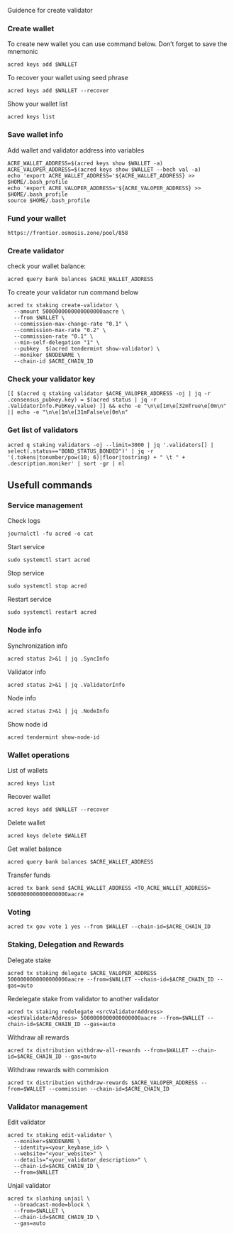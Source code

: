 Guidence for create validator

### Create wallet
To create new wallet you can use command below. Don’t forget to save the mnemonic
```
acred keys add $WALLET
```

To recover your wallet using seed phrase
```
acred keys add $WALLET --recover
```

Show your wallet list
```
acred keys list
```

### Save wallet info
Add wallet and validator address into variables 
```
ACRE_WALLET_ADDRESS=$(acred keys show $WALLET -a)
ACRE_VALOPER_ADDRESS=$(acred keys show $WALLET --bech val -a)
echo 'export ACRE_WALLET_ADDRESS='${ACRE_WALLET_ADDRESS} >> $HOME/.bash_profile
echo 'export ACRE_VALOPER_ADDRESS='${ACRE_VALOPER_ADDRESS} >> $HOME/.bash_profile
source $HOME/.bash_profile
```

### Fund your wallet

```
https://frontier.osmosis.zone/pool/858
```

### Create validator

check your wallet balance:
```
acred query bank balances $ACRE_WALLET_ADDRESS
```
To create your validator run command below
```
acred tx staking create-validator \
  --amount 5000000000000000000aacre \
  --from $WALLET \
  --commission-max-change-rate "0.1" \
  --commission-max-rate "0.2" \
  --commission-rate "0.1" \
  --min-self-delegation "1" \
  --pubkey  $(acred tendermint show-validator) \
  --moniker $NODENAME \
  --chain-id $ACRE_CHAIN_ID
```

### Check your validator key
```
[[ $(acred q staking validator $ACRE_VALOPER_ADDRESS -oj | jq -r .consensus_pubkey.key) = $(acred status | jq -r .ValidatorInfo.PubKey.value) ]] && echo -e "\n\e[1m\e[32mTrue\e[0m\n" || echo -e "\n\e[1m\e[31mFalse\e[0m\n"
```

### Get list of validators
```
acred q staking validators -oj --limit=3000 | jq '.validators[] | select(.status=="BOND_STATUS_BONDED")' | jq -r '(.tokens|tonumber/pow(10; 6)|floor|tostring) + " \t " + .description.moniker' | sort -gr | nl
```

## Usefull commands
### Service management
Check logs
```
journalctl -fu acred -o cat
```

Start service
```
sudo systemctl start acred
```

Stop service
```
sudo systemctl stop acred
```

Restart service
```
sudo systemctl restart acred
```

### Node info
Synchronization info
```
acred status 2>&1 | jq .SyncInfo
```

Validator info
```
acred status 2>&1 | jq .ValidatorInfo
```

Node info
```
acred status 2>&1 | jq .NodeInfo
```

Show node id
```
acred tendermint show-node-id
```

### Wallet operations
List of wallets
```
acred keys list
```

Recover wallet
```
acred keys add $WALLET --recover
```

Delete wallet
```
acred keys delete $WALLET
```

Get wallet balance
```
acred query bank balances $ACRE_WALLET_ADDRESS
```

Transfer funds
```
acred tx bank send $ACRE_WALLET_ADDRESS <TO_ACRE_WALLET_ADDRESS> 5000000000000000000aacre
```

### Voting
```
acred tx gov vote 1 yes --from $WALLET --chain-id=$ACRE_CHAIN_ID
```

### Staking, Delegation and Rewards
Delegate stake
```
acred tx staking delegate $ACRE_VALOPER_ADDRESS 5000000000000000000aacre --from=$WALLET --chain-id=$ACRE_CHAIN_ID --gas=auto
```

Redelegate stake from validator to another validator
```
acred tx staking redelegate <srcValidatorAddress> <destValidatorAddress> 5000000000000000000aacre --from=$WALLET --chain-id=$ACRE_CHAIN_ID --gas=auto
```

Withdraw all rewards
```
acred tx distribution withdraw-all-rewards --from=$WALLET --chain-id=$ACRE_CHAIN_ID --gas=auto
```

Withdraw rewards with commision
```
acred tx distribution withdraw-rewards $ACRE_VALOPER_ADDRESS --from=$WALLET --commission --chain-id=$ACRE_CHAIN_ID
```

### Validator management
Edit validator
```
acred tx staking edit-validator \
  --moniker=$NODENAME \
  --identity=<your_keybase_id> \
  --website="<your_website>" \
  --details="<your_validator_description>" \
  --chain-id=$ACRE_CHAIN_ID \
  --from=$WALLET
```

Unjail validator
```
acred tx slashing unjail \
  --broadcast-mode=block \
  --from=$WALLET \
  --chain-id=$ACRE_CHAIN_ID \
  --gas=auto
```
